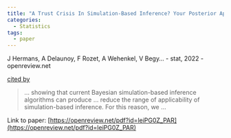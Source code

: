 ```yaml
---
title: "A Trust Crisis In Simulation-Based Inference? Your Posterior Approximations Can Be Unfaithful"
categories:
  - Statistics
tags:
  - paper
---
```

J Hermans, A Delaunoy, F Rozet, A Wehenkel, V Begy… - stat, 2022 - openreview.net

[cited by](https://scholar.google.com/scholar?cites=5112660039731618411&as_sdt=4000005&sciodt=0,18&hl=en&num=20) 

>… showing that current Bayesian simulation-based inference algorithms can produce … reduce the range of applicability of simulation-based inference. For this reason, we …

Link to paper: [https://openreview.net/pdf?id=leiPG0Z_PAR](https://openreview.net/pdf?id=leiPG0Z_PAR)
